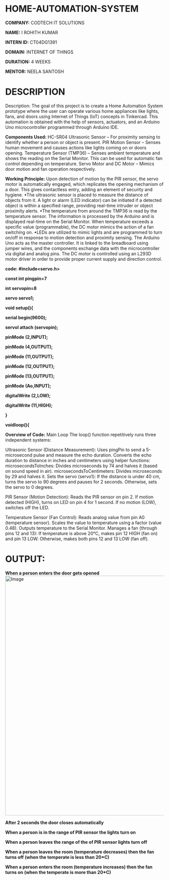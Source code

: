 # HOME-AUTOMATION-SYSTEM

**COMPANY:** CODTECH IT SOLUTIONS

**NAME:** I ROHITH KUMAR

**INTERN ID:** CT04DG1391

**DOMAIN:** INTERNET OF THINGS

**DURATION:** 4 WEEKS

**MENTOR:** NEELA SANTOSH

# DESCRIPTION
Description: The goal of this project is to create a Home Automation System prototype where the user can operate various home appliances like lights, fans, and doors using Internet of Things (IoT) concepts in Tinkercad. This automation is obtained with the help of sensors, actuators, and an Arduino Uno microcontroller programmed through Arduino IDE.

**Components Used:**
HC-SR04 Ultrasonic Sensor – For proximity sensing to identify whether a person or object is present.
PIR Motion Sensor – Senses human movement and causes actions like lights coming on or doors opening.
Temperature Sensor (TMP36) – Senses ambient temperature and shows the reading on the Serial Monitor. This can be used for automatic fan control depending on temperature.
Servo Motor and DC Motor – Mimics door motion and fan operation respectively.

**Working Principle:** 
Upon detection of motion by the PIR sensor, the servo motor is automatically engaged, which replicates the opening mechanism of a door. This gives contactless entry, adding an element of security and hygiene. •The ultrasonic sensor is placed to measure the distance of objects from it. A light or alarm (LED indicator) can be initiated if a detected object is within a specified range, providing real-time intruder or object proximity alerts. •The temperature from around the TMP36 is read by the temperature sensor. The information is processed by the Arduino and is displayed real-time on the Serial Monitor. When temperature exceeds a specific value (programmable), the DC motor mimics the action of a fan switching on. •LEDs are utilized to mimic lights and are programmed to turn on/off in response to motion detection and proximity sensing. The Arduino Uno acts as the master controller. It is linked to the breadboard using jumper wires, and the components exchange data with the microcontroller via digital and analog pins. The DC motor is controlled using an L293D motor driver in order to provide proper current supply and direction control.

**code:**
**#include<servo.h>**

**const int pingpin=7**

**int servopin=8**

**servo servo1;**

**void setup(){**

**serial begin(9600);**

**servol attach (servopin);**

**pinMode (2,INPUT);**

**pinMode (4,OUTPUT);**

**pinMode (11,OUTPUT);**

**pinMode (12,OUTPUT);**

**pinMode (13,OUTPUT);**

**pinMode (Ao,INPUT);**

**digitalWrite (2,LOW);**

**digitalWrite (11,HIGH);**

**}**

**voidloop(){**


**Overview of Code:**
Main Loop The loop() function repetitively runs three independent systems:

Ultrasonic Sensor (Distance Measurement): Uses pingPin to send a 5-microsecond pulse and measure the echo duration. Converts the echo duration to distance in inches and centimeters using helper functions: microsecondsToInches: Divides microseconds by 74 and halves it (based on sound speed in air). microsecondsToCentimeters: Divides microseconds by 29 and halves it. Sets the servo (servo1): If the distance is under 40 cm, turns the servo to 90 degrees and pauses for 2 seconds. Otherwise, sets the servo to 0 degrees.

PIR Sensor (Motion Detection): Reads the PIR sensor on pin 2. If motion detected (HIGH), turns on LED on pin 4 for 1 second. If no motion (LOW), switches off the LED.

Temperature Sensor (Fan Control): Reads analog value from pin A0 (temperature sensor). Scales the value to temperature using a factor (value  0.48). Outputs temperature to the Serial Monitor. Manages a fan (through pins 12 and 13): If temperature is above 20°C, makes pin 12 HIGH (fan on) and pin 13 LOW. Otherwise, makes both pins 12 and 13 LOW (fan off).

# OUTPUT:
**When a person enters the door gets opened**
<img width="1440" height="762" alt="Image" src="https://github.com/user-attachments/assets/cbf7f6ef-b9e8-4b30-8b08-8da50900395f" />

**After 2 seconds the door closes automatically**

**When a person is in the range of PIR sensor the lights turn on**

**When a person leaves the range of the of PIR sensor lights turn off**

**When a person leaves the room (temperature decreases) then the fan turns off (when the temperate is less than 20*C)**

**When a person enters the room (temperature increases) then the fan turns on (when the temperate is more than 20*C)**
